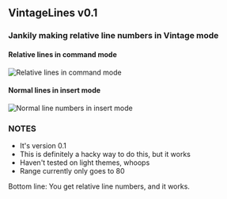 ## VintageLines v0.1
### Jankily making relative line numbers in Vintage mode

#### Relative lines in command mode
![Relative lines in command mode](https://raw.github.com/tmanderson/VintageLines/master/screenshots/screenshot1.png)

#### Normal lines in insert mode
![Normal line numbers in insert mode](https://raw.github.com/tmanderson/VintageLines/master/screenshots/screenshot2.png)

### NOTES
- It's version 0.1
- This is definitely a hacky way to do this, but it works
- Haven't tested on light themes, whoops
- Range currently only goes to 80

Bottom line: You get relative line numbers, and it works.
